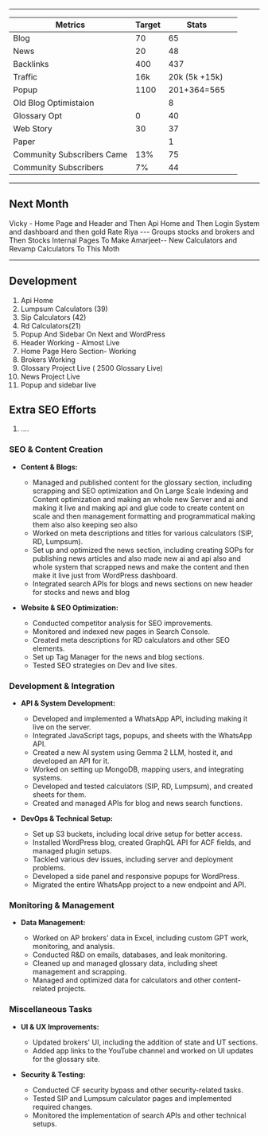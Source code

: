 
---


| Metrics                    | Target | Stats         |     |
| -------------------------- | ------ | ------------- | --- |
| Blog                       | 70     | 65            |     |
| News                       | 20     | 48            |     |
| Backlinks                  | 400    | 437           |     |
| Traffic                    | 16k    | 20k (5k +15k) |     |
| Popup                      | 1100   | 201+364=565   |     |
| Old Blog Optimistaion      |        | 8             |     |
| Glossary Opt               | 0      | 40            |     |
| Web Story                  | 30     | 37            |     |
| Paper                      |        | 1             |     |
| Community Subscribers Came | 13%    | 75            |     |
| Community Subscribers      | 7%     | 44            |     |

---
## Next Month

Vicky - Home Page and Header and Then Api Home and Then Login System and dashboard and then gold Rate 
Riya --- Groups stocks and brokers and Then Stocks Internal Pages To Make 
Amarjeet-- New Calculators and Revamp Calculators To This Moth 

---
## Development 
1. Api Home 
2. Lumpsum Calculators (39)
3. Sip Calculators (42)
4. Rd Calculators(21)
5. Popup And Sidebar On Next and WordPress
6. Header Working - Almost Live
7. Home Page Hero Section- Working
8. Brokers Working 
9. Glossary Project Live ( 2500 Glossary Live)
10. News Project Live 
11. Popup and sidebar live

## Extra SEO Efforts
1. ....

### **SEO & Content Creation**

- **Content & Blogs:**
    
    - Managed and published content for the glossary section, including scrapping and SEO optimization and On Large Scale Indexing and Content optimization and making an whole new Server and ai and making it live and making api and glue code to create content on scale and then management formatting and programmatical making them also also keeping seo also 
    - Worked on meta descriptions and titles for various calculators (SIP, RD, Lumpsum).
    - Set up and optimized the news section, including creating SOPs for publishing news articles and also made new ai and api also and whole system that  scrapped  news and make the content and then make it live just from WordPress dashboard.
    - Integrated search APIs for blogs and news sections on new header for stocks and news and blog
- **Website & SEO Optimization:**
    
    - Conducted competitor analysis for SEO improvements.
    - Monitored and indexed new pages in Search Console.
    - Created meta descriptions for RD calculators and other SEO elements.
    - Set up Tag Manager for the news and blog sections.
    - Tested SEO strategies on Dev and live sites.

### **Development & Integration**

- **API & System Development:**
    
    - Developed and implemented a WhatsApp API, including making it live on the server.
    - Integrated JavaScript tags, popups, and sheets with the WhatsApp API.
    - Created a new AI system using Gemma 2 LLM, hosted it, and developed an API for it.
    - Worked on setting up MongoDB, mapping users, and integrating systems.
    - Developed and tested calculators (SIP, RD, Lumpsum), and created sheets for them.
    - Created and managed APIs for blog and news search functions.
- **DevOps & Technical Setup:**
    
    - Set up S3 buckets, including local drive setup for better access.
    - Installed WordPress blog, created GraphQL API for ACF fields, and managed plugin setups.
    - Tackled various dev issues, including server and deployment problems.
    - Developed a side panel and responsive popups for WordPress.
    - Migrated the entire WhatsApp project to a new endpoint and API.

### **Monitoring & Management**

- **Data Management:**
    
    - Worked on AP brokers' data in Excel, including custom GPT work, monitoring, and analysis.
    - Conducted R&D on emails, databases, and leak monitoring.
    - Cleaned up and managed glossary data, including sheet management and scrapping.
    - Managed and optimized data for calculators and other content-related projects.

### **Miscellaneous Tasks**

- **UI & UX Improvements:**
    
    - Updated brokers' UI, including the addition of state and UT sections.
    - Added app links to the YouTube channel and worked on UI updates for the glossary site.
- **Security & Testing:**
    
    - Conducted CF security bypass and other security-related tasks.
    - Tested SIP and Lumpsum calculator pages and implemented required changes.
    - Monitored the implementation of search APIs and other technical setups.




